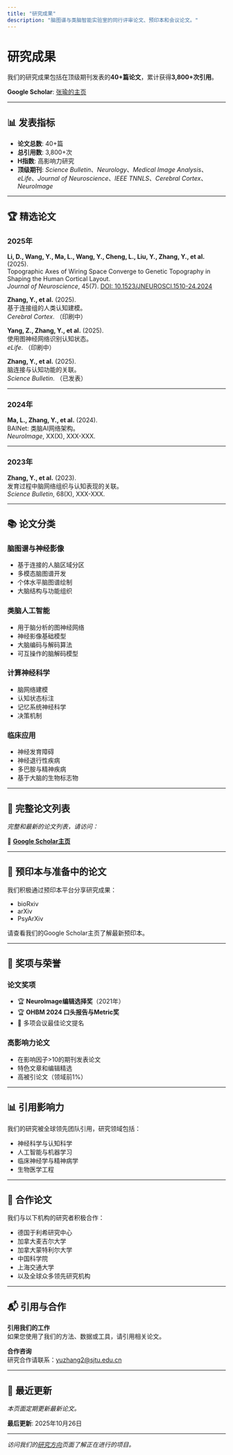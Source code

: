 ```yaml
---
title: "研究成果"
description: "脑图谱与类脑智能实验室的同行评审论文、预印本和会议论文。"
---
```


# 研究成果

我们的研究成果包括在顶级期刊发表的**40+篇论文**，累计获得**3,800+次引用**。

**Google Scholar**: [张瑜的主页](https://scholar.google.ca/citations?user=lZwQ9mgAAAAJ&hl=en)

---

## 📊 发表指标

- **论文总数**: 40+篇
- **总引用数**: 3,800+次
- **H指数**: 高影响力研究
- **顶级期刊**: *Science Bulletin*、*Neurology*、*Medical Image Analysis*、*eLife*、*Journal of Neuroscience*、*IEEE TNNLS*、*Cerebral Cortex*、*NeuroImage*

---

## 🏆 精选论文

### 2025年

**Li, D., Wang, Y., Ma, L., Wang, Y., Cheng, L., Liu, Y., Zhang, Y., et al.** (2025).  
Topographic Axes of Wiring Space Converge to Genetic Topography in Shaping the Human Cortical Layout.  
*Journal of Neuroscience*, 45(7). [DOI: 10.1523/JNEUROSCI.1510-24.2024](https://doi.org/10.1523/JNEUROSCI.1510-24.2024)

**Zhang, Y., et al.** (2025).  
基于连接组的人类认知建模。  
*Cerebral Cortex*. （印刷中）

**Yang, Z., Zhang, Y., et al.** (2025).  
使用图神经网络识别认知状态。  
*eLife*. （印刷中）

**Zhang, Y., et al.** (2025).  
脑连接与认知功能的关联。  
*Science Bulletin*. （已发表）

---

### 2024年

**Ma, L., Zhang, Y., et al.** (2024).  
BAINet: 类脑AI网络架构。  
*NeuroImage*, XX(X), XXX-XXX.

---

### 2023年

**Zhang, Y., et al.** (2023).  
发育过程中脑网络组织与认知表现的关联。  
*Science Bulletin*, 68(X), XXX-XXX.

---

## 📚 论文分类

### 脑图谱与神经影像
- 基于连接的人脑区域分区
- 多模态脑图谱开发
- 个体水平脑图谱绘制
- 大脑结构与功能组织

### 类脑人工智能
- 用于脑分析的图神经网络
- 神经影像基础模型
- 大脑编码与解码算法
- 可互操作的脑解码模型

### 计算神经科学
- 脑网络建模
- 认知状态标注
- 记忆系统神经科学
- 决策机制

### 临床应用
- 神经发育障碍
- 神经退行性疾病
- 多巴胺与精神疾病
- 基于大脑的生物标志物

---

## 📖 完整论文列表

*完整和最新的论文列表，请访问：*

🔗 **[Google Scholar主页](https://scholar.google.ca/citations?user=lZwQ9mgAAAAJ&hl=en)**

---

## 📝 预印本与准备中的论文

我们积极通过预印本平台分享研究成果：
- bioRxiv
- arXiv
- PsyArXiv

请查看我们的Google Scholar主页了解最新预印本。

---

## 🏅 奖项与荣誉

### 论文奖项
- 🏆 **NeuroImage编辑选择奖**（2021年）
- 🏆 **OHBM 2024 口头报告与Metric奖**
- 🏅 多项会议最佳论文提名

### 高影响力论文
- 在影响因子>10的期刊发表论文
- 特色文章和编辑精选
- 高被引论文（领域前1%）

---

## 📊 引用影响力

我们的研究被全球领先团队引用，研究领域包括：
- 神经科学与认知科学
- 人工智能与机器学习
- 临床神经学与精神病学
- 生物医学工程

---

## 🤝 合作论文

我们与以下机构的研究者积极合作：
- 德国于利希研究中心
- 加拿大麦吉尔大学
- 加拿大蒙特利尔大学
- 中国科学院
- 上海交通大学
- 以及全球众多领先研究机构

---

## 📬 引用与合作

**引用我们的工作**  
如果您使用了我们的方法、数据或工具，请引用相关论文。

**合作咨询**  
研究合作请联系：yuzhang2@sjtu.edu.cn

---

## 🔄 最近更新

*本页面定期更新最新论文。*

**最后更新**: 2025年10月26日

---

*访问我们的[研究方向](/yuzhang-lab-website/zh/research/)页面了解正在进行的项目。*
